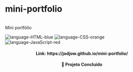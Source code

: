 # mini-portfolio
<br>Mini portfólio</br>

![language-HTML-blue](https://user-images.githubusercontent.com/114938572/197097270-a164c16e-36b3-4ff3-be86-2fbac10ae711.svg)
![language-CSS-orange](https://user-images.githubusercontent.com/114938572/197097609-1a0a79be-283e-4ba4-b61a-d2cfb2a6c025.svg)
![language-JavaScript-red](https://user-images.githubusercontent.com/114938572/197097616-2d20f63e-a24d-4a00-a29e-a787bb3b8116.svg)

<h4 align="center"> 
	Link: https://jodjow.github.io/mini-portfolio/
</h4>


<h4 align="center"> 
	🚀  Projeto Concluído  
</h4>

